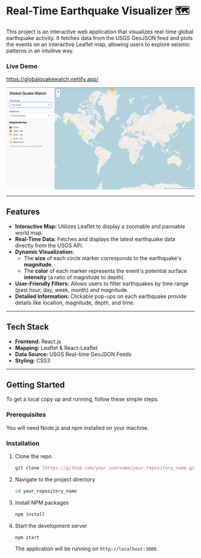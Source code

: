 # Real-Time Earthquake Visualizer 🗺️

This project is an interactive web application that visualizes real-time global earthquake activity. It fetches data from the USGS GeoJSON feed and plots the events on an interactive Leaflet map, allowing users to explore seismic patterns in an intuitive way.

### **Live Demo**
https://globalquakewatch.netlify.app/

![Project Screenshot](./assets/screenshot.png)

---
## **Features**

* **Interactive Map:** Utilizes Leaflet to display a zoomable and pannable world map.
* **Real-Time Data:** Fetches and displays the latest earthquake data directly from the USGS API.
* **Dynamic Visualization:**
    * The **size** of each circle marker corresponds to the earthquake's **magnitude**.
    * The **color** of each marker represents the event's potential surface **intensity** (a ratio of magnitude to depth).
* **User-Friendly Filters:** Allows users to filter earthquakes by time range (past hour, day, week, month) and magnitude.
* **Detailed Information:** Clickable pop-ups on each earthquake provide details like location, magnitude, depth, and time.

---
## **Tech Stack**

* **Frontend:** React.js
* **Mapping:** Leaflet & React-Leaflet
* **Data Source:** USGS Real-time GeoJSON Feeds
* **Styling:** CSS3

---
## **Getting Started**

To get a local copy up and running, follow these simple steps.

### **Prerequisites**
You will need Node.js and npm installed on your machine.

### **Installation**
1.  Clone the repo
    ```sh
    git clone [https://github.com/your_username/your_repository_name.git](https://github.com/your_username/your_repository_name.git)
    ```
2.  Navigate to the project directory
    ```sh
    cd your_repository_name
    ```
3.  Install NPM packages
    ```sh
    npm install
    ```
4.  Start the development server
    ```sh
    npm start
    ```
    The application will be running on `http://localhost:3000`.

